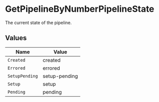 # GetPipelineByNumberPipelineState

The current state of the pipeline.


## Values

| Name           | Value          |
| -------------- | -------------- |
| `Created`      | created        |
| `Errored`      | errored        |
| `SetupPending` | setup-pending  |
| `Setup`        | setup          |
| `Pending`      | pending        |